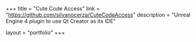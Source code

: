 +++
title = "Cute Code Access"
link = "https://github.com/silvanocerza/CuteCodeAccess"
description = "Unreal Engine 4 plugin to use Qt Creator as its IDE"

layout = "portfolio"
+++
